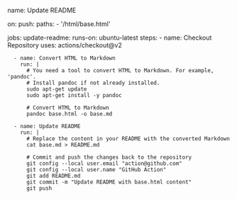 name: Update README

on:
  push:
    paths:
      - '/html/base.html'

jobs:
  update-readme:
    runs-on: ubuntu-latest
    steps:
      - name: Checkout Repository
        uses: actions/checkout@v2

      - name: Convert HTML to Markdown
        run: |
          # You need a tool to convert HTML to Markdown. For example, 'pandoc'.
          # Install pandoc if not already installed.
          sudo apt-get update
          sudo apt-get install -y pandoc
          
          # Convert HTML to Markdown
          pandoc base.html -o base.md

      - name: Update README
        run: |
          # Replace the content in your README with the converted Markdown
          cat base.md > README.md
          
          # Commit and push the changes back to the repository
          git config --local user.email "action@github.com"
          git config --local user.name "GitHub Action"
          git add README.md
          git commit -m "Update README with base.html content"
          git push
